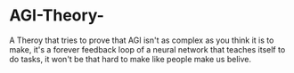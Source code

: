 # AGI-Theory-
A Theroy that tries to prove that AGI isn't as complex as you think it is to make, it's a forever feedback loop of a neural network that teaches itself to do tasks, it won't be that hard to make like people make us belive.
